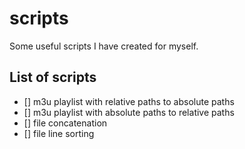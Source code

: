 # scripts
Some useful scripts I have created for myself.

## List of scripts
- [] m3u playlist with relative paths to absolute paths
- [] m3u playlist with absolute paths to relative paths
- [] file concatenation
- [] file line sorting